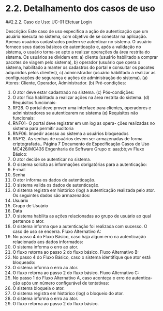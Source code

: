 2.2. Detalhamento dos casos de uso
===

##2.2.2. Caso de Uso: UC-01 Efetuar Login

Descrição: Este caso de uso especifica a ação de autenticação que um usuário
executa no sistema, com objetivo de se conectar na aplicação. Apenas usuários
cadastrados podem se autenticar no sistema. O usuário fornece seus dados básicos
de autenticação e, após a validação no sistema, o usuário torna-se apto a realizar
operações da área restrita do sistema. Os usuários se dividem em: a) cliente
(usuário habilitado a comprar pacotes de viagem pelo sistema), b) operador
(usuário que opera o sistema, habilitado a manter os cadastros do portal e
consultar os pacotes adquiridos pelos clientes), c) administrador (usuário
habilitado a realizar as configurações de segurança e ações de administração do
sistema).
(a) Atores: Cliente, Operador, Administrador.
(b) Pré-condições:
1. O ator deve estar cadastrado no sistema.
(c) Pós-condições:
1. O ator fica habilitado a realizar ações na área restrita do sistema.
(d) Requisitos funcionais:
1. RF28. O portal deve prover uma interface para clientes, operadores
e administradores se autenticarem no sistema
(e) Requisitos não funcionais:
1. RNF01- O portal deve registrar em um log as opera-
ções realizadas no sistema para permitir auditoria
2. RNF06. Impedir acesso ao sistema a usuários bloqueados
3. RNF12. As senhas de usuários devem ser armazenadas
de forma criptografada..
Página 7
Documento de Especificação Casos de Uso
MC426/MC436 Engenharia de Software
Grupo x: aaa;bb;vv
Fluxo Básico:
1. O ator decide se autenticar no sistema.
2. O sistema solicita as informações obrigatórias para a
autenticação:
1. E-mail
2. Senha
3. O ator informa os dados de autenticação.
4. O sistema valida os dados de autenticação.
5. O sistema registra em histórico (log) a autenticação
realizada pelo ator. Os seguintes dados são armazenados:
1. Usuário
2. Grupo de Usuário
3. Data
6. O sistema habilita as ações relacionadas ao grupo de
usuário ao qual pertence o ator.
7. O sistema informa que a autenticação foi realizada
com sucesso.
O caso de uso se encerra.
Fluxo Alternativo A:
1. No passo 4 do Fluxo Básico, caso haja algum erro na autenticação
relacionado aos dados informados:
2. O sistema informa o erro ao ator.
3. O fluxo retorna ao passo 2 do fluxo básico.
Fluxo Alternativo B:
1. No passo 4 do Fluxo Básico, caso o sistema identifique que ator está
bloqueado:
2. O sistema informa o erro ao ator.
3. O fluxo retorna ao passo 2 do fluxo básico.
Fluxo Alternativo C:
1. No passo 1 do Fluxo Alternativo A, caso aconteça o erro de autentica-
ção após um número configurável de tentativas:
2. O sistema bloqueia o ator.
3. O sistema registra em histórico (log) o bloqueio do ator.
4. O sistema informa o erro ao ator.
5. O fluxo retorna ao passo 2 do fluxo básico.
